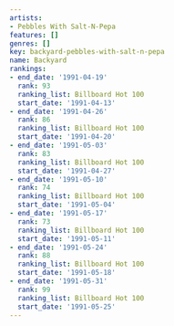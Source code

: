 ```yaml
---
artists:
- Pebbles With Salt-N-Pepa
features: []
genres: []
key: backyard-pebbles-with-salt-n-pepa
name: Backyard
rankings:
- end_date: '1991-04-19'
  rank: 93
  ranking_list: Billboard Hot 100
  start_date: '1991-04-13'
- end_date: '1991-04-26'
  rank: 86
  ranking_list: Billboard Hot 100
  start_date: '1991-04-20'
- end_date: '1991-05-03'
  rank: 83
  ranking_list: Billboard Hot 100
  start_date: '1991-04-27'
- end_date: '1991-05-10'
  rank: 74
  ranking_list: Billboard Hot 100
  start_date: '1991-05-04'
- end_date: '1991-05-17'
  rank: 73
  ranking_list: Billboard Hot 100
  start_date: '1991-05-11'
- end_date: '1991-05-24'
  rank: 88
  ranking_list: Billboard Hot 100
  start_date: '1991-05-18'
- end_date: '1991-05-31'
  rank: 99
  ranking_list: Billboard Hot 100
  start_date: '1991-05-25'
---
```


